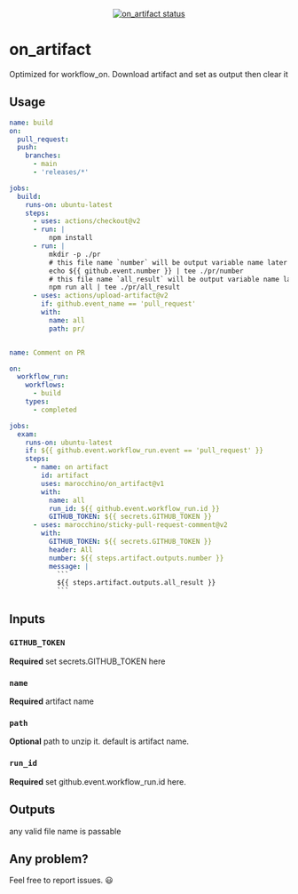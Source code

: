 <p align="center">
  <a href="https://github.com/marocchino/on_artifact/actions"><img alt="on_artifact status" src="https://github.com/marocchino/on_artifact/workflows/build/badge.svg"></a>
</p>

# on_artifact

Optimized for workflow_on. Download artifact and set as output then clear it

## Usage

```yaml
name: build
on:
  pull_request:
  push:
    branches:
      - main
      - 'releases/*'

jobs:
  build:
    runs-on: ubuntu-latest
    steps:
      - uses: actions/checkout@v2
      - run: |
          npm install
      - run: |
          mkdir -p ./pr
          # this file name `number` will be output variable name later
          echo ${{ github.event.number }} | tee ./pr/number
          # this file name `all_result` will be output variable name later
          npm run all | tee ./pr/all_result
      - uses: actions/upload-artifact@v2
        if: github.event_name == 'pull_request'
        with:
          name: all
          path: pr/


name: Comment on PR

on:
  workflow_run:
    workflows:
      - build
    types:
      - completed

jobs:
  exam:
    runs-on: ubuntu-latest
    if: ${{ github.event.workflow_run.event == 'pull_request' }}
    steps:
      - name: on artifact
        id: artifact
        uses: marocchino/on_artifact@v1
        with:
          name: all
          run_id: ${{ github.event.workflow_run.id }}
          GITHUB_TOKEN: ${{ secrets.GITHUB_TOKEN }}
      - uses: marocchino/sticky-pull-request-comment@v2
        with:
          GITHUB_TOKEN: ${{ secrets.GITHUB_TOKEN }}
          header: All
          number: ${{ steps.artifact.outputs.number }}
          message: |
            ```
            ${{ steps.artifact.outputs.all_result }}
            ```
```
## Inputs

### `GITHUB_TOKEN`

**Required** set secrets.GITHUB_TOKEN here

### `name`

**Required** artifact name

### `path`

**Optional** path to unzip it. default is artifact name.

### `run_id`

**Required** set github.event.workflow_run.id here.

## Outputs

any valid file name is passable

## Any problem?

Feel free to report issues. 😃
